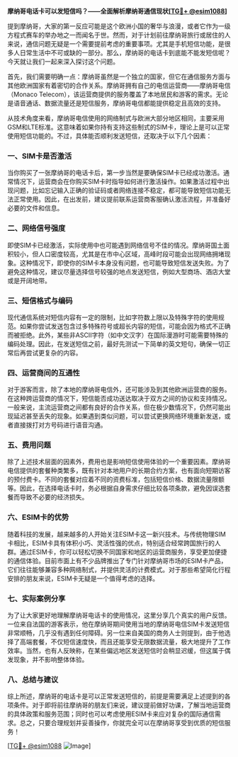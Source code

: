 **摩纳哥电话卡可以发短信吗？——全面解析摩纳哥通信现状[[TG💪+ @esim1088](https://t.me/s/esim1088)]**

提到摩纳哥，大家的第一反应可能是这个欧洲小国的奢华与浪漫，或者它作为一级方程式赛车的举办地之一而闻名于世。然而，对于计划前往摩纳哥旅行或居住的人来说，通信问题无疑是一个需要提前考虑的重要事项。尤其是手机短信功能，是很多人日常生活中不可或缺的一部分。那么，摩纳哥的电话卡到底能不能发短信呢？今天就让我们一起来深入探讨这个问题。

首先，我们需要明确一点：摩纳哥虽然是一个独立的国家，但它在通信服务方面与其他欧洲国家有着密切的合作关系。摩纳哥拥有自己的电信运营商——摩纳哥电信（Monaco Telecom），该运营商提供的服务覆盖了本地居民和游客的需求。无论是语音通话、数据流量还是短信服务，摩纳哥电信都能提供稳定且高效的支持。

从技术角度来看，摩纳哥电信使用的网络制式与欧洲大部分地区相同，主要采用GSM和LTE标准。这意味着如果你持有支持这些制式的SIM卡，理论上是可以正常使用短信功能的。不过，具体能否顺利发送短信，还取决于以下几个因素：

### **一、SIM卡是否激活**
当你购买了一张摩纳哥的电话卡后，第一步当然是要确保SIM卡已经成功激活。通常情况下，运营商会在你购买SIM卡时指导如何进行激活操作。如果激活过程中出现问题，比如忘记输入正确的验证码或者网络连接不稳定，都可能导致短信功能无法正常使用。因此，在出发前，建议提前联系运营商客服确认激活流程，并准备好必要的文件和信息。

### **二、网络信号强度**
即使SIM卡已经激活，实际使用中也可能遇到网络信号不佳的情况。摩纳哥国土面积较小，但人口密度较高，尤其是在市中心区域，高峰时段可能会出现网络拥堵现象。这种情况下，即使你的SIM卡本身没有问题，也可能导致短信发送失败。为了避免这种情况，建议尽量选择信号较强的地点发送短信，例如大型商场、酒店大堂或是开阔地带。

### **三、短信格式与编码**
现代通信系统对短信内容有一定的限制，比如字符数上限以及特殊字符的使用规范。如果你尝试发送包含过多特殊符号或超长内容的短信，可能会因为格式不正确而被拒绝。此外，某些非ASCII字符（如中文汉字）在国际漫游时可能需要特殊的编码处理。因此，在发送短信之前，最好先测试一下简单的英文短句，确保一切正常后再尝试更复杂的内容。

### **四、运营商间的互通性**
对于游客而言，除了本地的摩纳哥电信外，还可能涉及到其他欧洲运营商的服务。在这种跨运营商的情况下，短信能否成功送达取决于双方之间的协议和支持情况。一般来说，主流运营商之间都有良好的合作关系，但在极少数情况下，仍然可能出现延迟甚至丢失的现象。如果遇到类似问题，可以尝试更换网络环境重新发送，或者直接拨打对方号码进行语音沟通。

### **五、费用问题**
除了上述技术层面的因素外，费用也是影响短信使用体验的一个重要因素。摩纳哥电信提供的套餐种类繁多，既有针对本地用户的长期合约方案，也有面向短期访客的预付费卡。不同的套餐对应着不同的资费标准，包括短信价格、数据流量限额等。因此，在选择电话卡时，务必根据自身需求仔细比较各项条款，避免因误选套餐而导致不必要的经济损失。

### **六、ESIM卡的优势**
随着科技的发展，越来越多的人开始关注ESIM卡这一新兴技术。与传统物理SIM卡相比，ESIM卡具有体积小巧、灵活性强的优点，特别适合经常跨国旅行的人群。通过ESIM卡，你可以轻松切换不同国家和地区的运营商服务，享受更加便捷的通信体验。目前市面上有不少品牌推出了专门针对摩纳哥市场的ESIM卡产品，它们往往能够兼容多种网络制式，并提供灵活的计费模式。对于那些希望简化行程安排的朋友来说，ESIM卡无疑是一个值得考虑的选择。

### **七、实际案例分享**
为了让大家更好地理解摩纳哥电话卡的使用情况，这里分享几个真实的用户反馈。一位来自法国的游客表示，他在摩纳哥期间使用当地的摩纳哥电信SIM卡发送短信非常顺畅，几乎没有遇到任何障碍。另一位来自美国的商务人士则提到，由于他选择了高端套餐，不仅短信速度快，而且还能享受无限数据流量，极大地提升了工作效率。当然，也有人反映称，在某些偏远地区发送短信时会稍显迟缓，但这属于偶发现象，并不影响整体体验。

### **八、总结与建议**
综上所述，摩纳哥的电话卡是可以正常发送短信的，前提是需要满足上述提到的各项条件。对于即将前往摩纳哥的朋友们来说，建议提前做好功课，了解当地运营商的具体政策和服务范围；同时也可以考虑使用ESIM卡来应对复杂的国际通信需求。总之，只要合理规划并妥善操作，你就完全可以在摩纳哥享受到优质的短信服务！

[[TG💪+ @esim1088](https://t.me/s/esim1088) ![Image](https://i.postimg.cc/4NQfJmqS/Snipaste-2025-05-13-00-14-12.png)]
